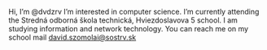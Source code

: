 Hi, I’m @dvdzrv
I’m interested in computer science.
I’m currently attending the Stredná odborná škola technická, Hviezdoslavova 5 school.
I am studying information and network technology.
You can reach me on my school mail david.szomolai@sostrv.sk

<!---
dvdzrv/dvdzrv is a ✨ special ✨ repository because its `README.md` (this file) appears on your GitHub profile.
You can click the Preview link to take a look at your changes.
--->
